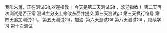 我叫朱勇，正在测试Git,欢迎指教！
今天是第二天测试Git ，欢迎指教！
第二天再次测试是否正常
测试主分支上修改东西并提交
第三天测试git
第三天换行符号
第四天追加测试Git。
第五天测试Git，加油!
 第六天测试Git 
 第八天测试Git ，继续学习
 第十次测试
